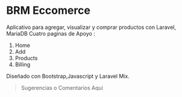 # BRM Eccomerce
Aplicativo para agregar, visualizar y comprar productos con Laravel, MariaDB
Cuatro paginas de Apoyo :
  
  1.  Home
  2.  Add
  3.  Products
  4.  Billing

Diseñado con Bootstrap,Javascript y Laravel Mix.

>Sugerencias o Comentarios Aqui

